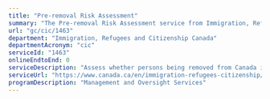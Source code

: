 ```yaml
---
title: "Pre-removal Risk Assessment"
summary: "The Pre-removal Risk Assessment service from Immigration, Refugees and Citizenship Canada is not available end-to-end online, according to the GC Service Inventory."
url: "gc/cic/1463"
department: "Immigration, Refugees and Citizenship Canada"
departmentAcronym: "cic"
serviceId: "1463"
onlineEndtoEnd: 0
serviceDescription: "Assess whether persons being removed from Canada in accordance with the Immigration and Refugee Protection Act and its Regulations are being sent to a country where they would be in danger or at risk of persecution."
serviceUrl: "https://www.canada.ca/en/immigration-refugees-citizenship/services/refugees/claim-protection-inside-canada/after-apply-next-steps/refusal-options/pre-removal-risk-assessment.html"
programDescription: "Management and Oversight Services"
---
```

